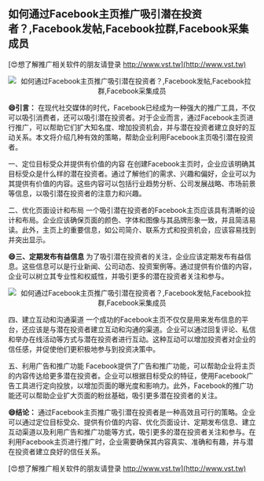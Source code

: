 ## **如何通过Facebook主页推广吸引潜在投资者？,Facebook发帖,Facebook拉群,Facebook采集成员**

[😍想了解推广相关软件的朋友请登录 http://www.vst.tw](http://www.vst.tw)

 <center><img src="https://vst.tw/MP4/tuiguang/png/6.png" alt="如何通过Facebook主页推广吸引潜在投资者？,Facebook发帖,Facebook拉群,Facebook采集成员"></center>

**😄引言：**
在现代社交媒体的时代，Facebook已经成为一种强大的推广工具，不仅可以吸引消费者，还可以吸引潜在投资者。对于企业而言，通过Facebook主页进行推广，可以帮助它们扩大知名度、增加投资机会，并与潜在投资者建立良好的互动关系。本文将介绍几种有效的策略，帮助企业利用Facebook主页吸引潜在投资者。

一、定位目标受众并提供有价值的内容
在创建Facebook主页时，企业应该明确其目标受众是什么样的潜在投资者。通过了解他们的需求、兴趣和偏好，企业可以为其提供有价值的内容。这些内容可以包括行业趋势分析、公司发展战略、市场前景等信息，以吸引潜在投资者的注意力和兴趣。

二、优化页面设计和布局
一个吸引潜在投资者的Facebook主页应该具有清晰的设计和布局。企业应该确保页面的颜色、字体和图像与其品牌形象一致，并且简洁易读。此外，主页上的重要信息，如公司简介、联系方式和投资机会，应该容易找到并突出显示。

**😄三、定期发布有益信息**
为了吸引潜在投资者的关注，企业应该定期发布有益信息。这些信息可以是行业新闻、公司动态、投资案例等。通过提供有价值的内容，企业可以树立其专业性和权威性，并吸引更多的潜在投资者关注和参与。

 <center><img src="https://vst.tw/MP4/tuiguang/png/0.png" alt="如何通过Facebook主页推广吸引潜在投资者？,Facebook发帖,Facebook拉群,Facebook采集成员"></center>

四、建立互动和沟通渠道
一个成功的Facebook主页不仅仅是用来发布信息的平台，还应该是与潜在投资者建立互动和沟通的渠道。企业可以通过回复评论、私信和举办在线活动等方式与潜在投资者进行互动。这种互动可以增加投资者对企业的信任感，并促使他们更积极地参与到投资决策中。

五、利用广告和推广功能
Facebook提供了广告和推广功能，可以帮助企业将主页的内容传达给更多潜在投资者。企业可以根据目标受众的特征，使用Facebook广告工具进行定向投放，以增加页面的曝光度和影响力。此外，Facebook的推广功能还可以帮助企业扩大页面的粉丝基础，吸引更多潜在投资者的关注。

**😄结论：**
通过Facebook主页推广吸引潜在投资者是一种高效且可行的策略。企业可以通过定位目标受众、提供有价值的内容、优化页面设计、定期发布信息、建立互动渠道以及利用广告和推广功能等方式，吸引更多的潜在投资者关注和参与。在利用Facebook主页进行推广时，企业需要确保其内容真实、准确和有趣，并与潜在投资者建立良好的信任关系。

[😍想了解推广相关软件的朋友请登录 http://www.vst.tw](http://www.vst.tw)



